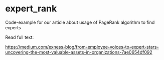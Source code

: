 # expert_rank
Code-example for our article about usage of PageRank algorithm to find experts

Read full text: 

https://medium.com/exness-blog/from-employee-voices-to-expert-stars-uncovering-the-most-valuable-assets-in-organizations-7ae0654df092